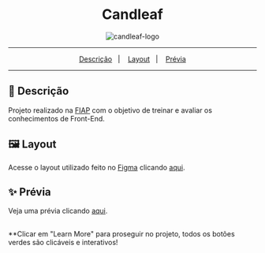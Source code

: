 <div align="center">
  <h1>Candleaf</h1>
  <img src="https://github.com/studies2023-FIAP-ES-553521-ano1-06-FRO/Checkpoint-2-FRO/blob/main/imagens/candleaf-logo.png" alt="candleaf-logo" target="_blank" />
</div>
<hr/>

<p align="center">
  <a href="#pushpin-Descrição">Descrição</a>&nbsp;&nbsp;&nbsp;|&nbsp;&nbsp;&nbsp;
  <a href="#framed_picture-Layout">Layout</a>&nbsp;&nbsp;&nbsp;|&nbsp;&nbsp;&nbsp;
  <a href="#sparkles-Prévia">Prévia</a>
</p>
<hr/>

## :pushpin: Descrição
Projeto realizado na [FIAP](https://www.fiap.com.br/) com o objetivo de treinar e avaliar os conhecimentos de Front-End.

## :framed_picture: Layout
Acesse o layout utilizado feito no [Figma](https://www.figma.com) clicando [aqui](https://www.figma.com/file/Dq5jNX8w3vBy6siuoLECGT/Candleaf?type=design&node-id=116%3A92&mode=design&t=MWv51eq13sqy6Rou-1).

## :sparkles: Prévia
Veja uma prévia clicando [aqui](https://candleaf-tau.vercel.app/).
##
**Clicar em "Learn More" para proseguir no projeto, todos os botões verdes são clicáveis e interativos!
